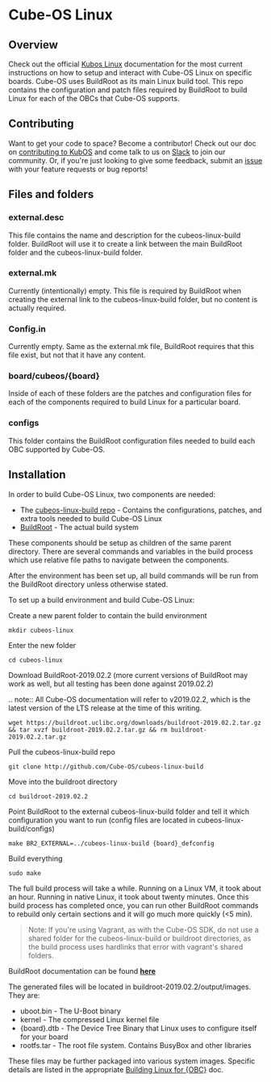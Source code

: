 # Cube-OS Linux

## Overview

Check out the official [Kubos Linux](https://docs.kubos.com/latest/ecosystem/index.html#kubos-linux) documentation for the most current instructions on how to setup and interact with Cube-OS Linux on specific boards. 
Cube-OS uses BuildRoot as its main Linux build tool.  This repo contains the configuration and patch files required by BuildRoot to build Linux for each of the OBCs that Cube-OS supports.

## Contributing

Want to get your code to space? Become a contributor! Check out our doc on [contributing to KubOS](https://docs.kubos.com/latest/contributing/contribution-process.html) 
and come talk to us on [Slack](https://slack.kubos.co/) to join our community. 
Or, if you're just looking to give some feedback, 
submit an [issue](https://github.com/kubos/kubos-linux-build/issues) with your feature requests or bug reports! 

## Files and folders

### external.desc

This file contains the name and description for the cubeos-linux-build folder.  BuildRoot will use it to create a link between the 
main BuildRoot folder and the cubeos-linux-build folder.

### external.mk

Currently (intentionally) empty.  This file is required by BuildRoot when creating the external link to the cubeos-linux-build folder,
but no content is actually required.

### Config.in

Currently empty.  Same as the external.mk file, BuildRoot requires that this file exist, but not that it have any content.

### board/cubeos/{board}

Inside of each of these folders are the patches and configuration files for each of the components required to build Linux for
a particular board.

### configs

This folder contains the BuildRoot configuration files needed to build each OBC supported by Cube-OS.

## Installation

In order to build Cube-OS Linux, two components are needed:

- The [cubeos-linux-build repo](https://github.com/Cube-OS/cubeos-linux-build) - Contains the configurations, patches, and extra tools needed to build Cube-OS Linux
- [BuildRoot](https://buildroot.org/) - The actual build system

These components should be setup as children of the same parent directory. 
There are several commands and variables in the build process which use relative file paths to navigate between the components.

After the environment has been set up, all build commands will be run from the BuildRoot directory unless otherwise stated.

To set up a build environment and build Cube-OS Linux:

Create a new parent folder to contain the build environment

    mkdir cubeos-linux

Enter the new folder

    cd cubeos-linux
  
Download BuildRoot-2019.02.2 (more current versions of BuildRoot may work as well,
but all testing has been done against 2019.02.2)

.. note:: All Cube-OS documentation will refer to v2019.02.2, which is the latest version of the LTS release at the time of this writing.

    wget https://buildroot.uclibc.org/downloads/buildroot-2019.02.2.tar.gz && tar xvzf buildroot-2019.02.2.tar.gz && rm buildroot-2019.02.2.tar.gz
  
Pull the cubeos-linux-build repo

    git clone http://github.com/Cube-OS/cubeos-linux-build
  
Move into the buildroot directory

    cd buildroot-2019.02.2
  
Point BuildRoot to the external cubeos-linux-build folder and tell it which configuration you want to run (config files are located in
cubeos-linux-build/configs)

    make BR2_EXTERNAL=../cubeos-linux-build {board}_defconfig
  
Build everything

    sudo make
  
The full build process will take a while.  Running on a Linux VM, it took about an hour.  Running in native Linux, it took about
twenty minutes.  Once this build process has completed once, you can run other BuildRoot commands to rebuild only certain sections
and it will go much more quickly (<5 min).

> Note: If you're using Vagrant, as with the Cube-OS SDK, do not use a shared folder for the cubeos-linux-build or buildroot directories, as the build process uses hardlinks that error with vagrant's shared folders.  

BuildRoot documentation can be found [**here**](https://buildroot.org/docs.html)

The generated files will be located in buildroot-2019.02.2/output/images.  They are:

- uboot.bin   - The U-Boot binary
- kernel      - The compressed Linux kernel file
- {board}.dtb - The Device Tree Binary that Linux uses to configure itself for your board
- rootfs.tar  - The root file system.  Contains BusyBox and other libraries

These files may be further packaged into various system images.
Specific details are listed in the appropriate [Building Linux for {OBC}](https://docs.kubos.com/latest/deep-dive/index.html#kubos-linux)
doc.

